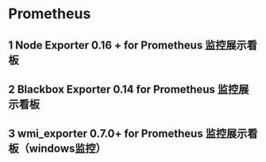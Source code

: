 # Prometheus
## 1 Node Exporter 0.16 + for Prometheus 监控展示看板
## 2 Blackbox Exporter 0.14 for Prometheus 监控展示看板
## 3 wmi_exporter 0.7.0+ for Prometheus 监控展示看板（windows监控）
